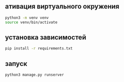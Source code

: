 ## ативация виртуального окружения
``` bash
python3 -m venv venv
source venv/bin/activate
```

## установка зависимостей
``` bash
pip install -r requirements.txt
```

## запуск
``` bash
python3 manage.py runserver
```
